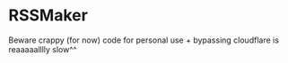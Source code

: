 # RSSMaker

Beware crappy (for now) code for personal use + bypassing cloudflare is reaaaaalllly slow^^